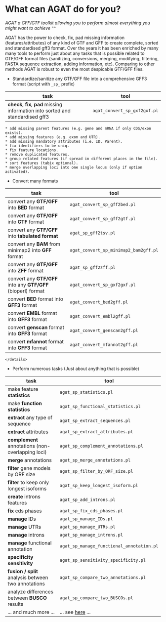 # What can AGAT do for you?


*AGAT a GFF/GTF toolkit allowing you to perform almost everything you might want to achieve ^^*


AGAT has the power to check, fix, pad missing information (features/attributes) of any kind of GTF and GFF to create complete, sorted and standardised gff3 format. Over the years it has been enriched by many many tools to perform just about any tasks that is possible related to GTF/GFF format files (sanitizing, conversions, merging, modifying, filtering, FASTA sequence extraction, adding information, etc). Comparing to other methods AGAT is robust to even the most despicable GTF/GFF files.

  * Standardize/sanitize any GTF/GFF file into a comprehensive GFF3 format (script with `_sp_` prefix)

task | tool 
-- | -- 
**check, fix, pad** missing information into sorted and standardised gff3 | `agat_convert_sp_gxf2gxf.pl`  

    * add missing parent features (e.g. gene and mRNA if only CDS/exon exists).  
    * add missing features (e.g. exon and UTR).  
    * add missing mandatory attributes (i.e. ID, Parent).  
    * fix identifiers to be uniq.  
    * fix feature locations.  
    * remove duplicated features.  
    * group related features (if spread in different places in the file).  
    * sort features (tabix optional).  
    * merge overlapping loci into one single locus (only if option activated).  


  * Convert many formats

task | tool
--- | --
convert any **GTF/GFF** into **BED** format | `agat_convert_sp_gff2bed.pl`  
convert any **GTF/GFF** into **GTF** format | `agat_convert_sp_gff2gtf.pl`  
convert any **GTF/GFF** into **tabulated format** | `agat_sp_gff2tsv.pl`  
convert any **BAM** from minimap2 into **GFF** format | `agat_convert_sp_minimap2_bam2gff.pl`  
convert any **GTF/GFF** into **ZFF** format | `agat_sp_gff2zff.pl`  
convert any **GTF/GFF** into any **GTF/GFF** (bioperl) format | `agat_convert_sp_gxf2gxf.pl`  
convert **BED** format into **GFF3** format | `agat_convert_bed2gff.pl`  
convert **EMBL** format into **GFF3** format | `agat_convert_embl2gff.pl`  
convert **genscan** format into **GFF3** format | `agat_convert_genscan2gff.pl`  
convert **mfannot** format into **GFF3** format | `agat_convert_mfannot2gff.pl`  
    </details>


  * Perform numerous tasks (Just about anything that is possible)

task | tool 
-- | --
make feature **statistics** | `agat_sp_statistics.pl`  
make **function statistics** | `agat_sp_functional_statistics.pl`  
**extract** any type of sequence | `agat_sp_extract_sequences.pl`  
**extract** attributes | `agat_sp_extract_attributes.pl`  
**complement** annotations (non-overlapping loci) | `agat_sp_complement_annotations.pl`  
**merge** annotations | `agat_sp_merge_annotations.pl`  
**filter** gene models by ORF size | `agat_sp_filter_by_ORF_size.pl`  
**filter** to keep only longest isoforms | `agat_sp_keep_longest_isoform.pl`  
**create** introns features | `agat_sp_add_introns.pl`  
**fix** cds phases | `agat_sp_fix_cds_phases.pl`  
**manage** IDs | `agat_sp_manage_IDs.pl`  
**manage** UTRs | `agat_sp_manage_UTRs.pl`  
**manage** introns | `agat_sp_manage_introns.pl`  
**manage** functional annotation | `agat_sp_manage_functional_annotation.pl`  
**specificity sensitivity** | `agat_sp_sensitivity_specificity.pl`  
**fusion / split** analysis between two annotations | `agat_sp_compare_two_annotations.pl`  
analyze differences between **BUSCO** results | `agat_sp_compare_two_BUSCOs.pl`   
... and much more ...| ... see [here](../tools/agat_convert_sp_gxf2gxf/) ...

